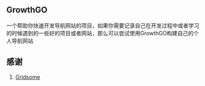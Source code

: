 ## GrowthGO
一个帮助你快速开发导航网站的项目，如果你需要记录自己在开发过程中或者学习的时候遇到的一些好的项目或者网站，那么可以尝试使用GrowthGO构建自己的个人导航网站

## 感谢
1. [Gridsome](https://github.com/gridsome/gridsome)
